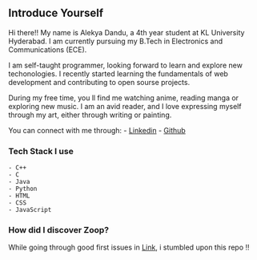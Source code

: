 ## Introduce Yourself

Hi there!! 
My name is Alekya Dandu, a 4th year student at KL University Hyderabad. I am currently pursuing my B.Tech in Electronics and Communications (ECE). 

I am self-taught programmer, looking forward to learn and explore new techonologies. I recently started learning the fundamentals of web development and contributing to open sourse projects.

During my free time, you ll find me watching anime, reading manga or exploring new music. I am an avid reader, and I love expressing myself through my art, either through writing or painting. 

You can connect with me through:
    - <a href="https://www.linkedin.com/in/alekya-dandu-951630207/">Linkedin</a>
    - <a href="https://github.com/Dandu-Alekya">Github</a>

### Tech Stack I use
    - C++
    - C
    - Java
    - Python
    - HTML
    - CSS
    - JavaScript 

  
### How did I discover Zoop?

While going through good first issues in <a href= "https://goodfirstissues.com/">Link</a>, i stumbled upon this repo !!